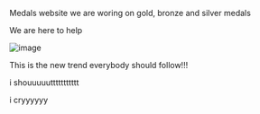Medals website
we are woring on gold, bronze and silver medals

We are here to help


![image](https://user-images.githubusercontent.com/42658074/44812534-5420b180-ab8c-11e8-9981-185a7bcc2d41.png)

This is the new trend everybody should follow!!!


i shouuuuuttttttttttt



i cryyyyyy
